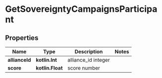 
# GetSovereigntyCampaignsParticipant

## Properties
Name | Type | Description | Notes
------------ | ------------- | ------------- | -------------
**allianceId** | **kotlin.Int** | alliance_id integer | 
**score** | **kotlin.Float** | score number | 




